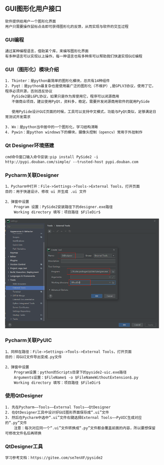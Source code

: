 ## GUI图形化用户接口
    软件提供给用户一个图形化界面
    用户只需要操作鼠标点击即可获得图形化的反馈，从而实现与软件的交互过程
    
### GUI编程
    通过某种编程语言，借助某个库，来编写图形化界面
    有多种语言可以实现以上操作，每一种语言也有多种库可以帮助我们快速实现GUI编程
    
### GUI（图形化）模块介绍
    1. Tkinter：是python最简单的图形化模块，总共有14种组件
    2. Pyqt：是python最复杂也是使用最广泛的图形化（不维护）,是GPLV3协议，使用了它，程序必须开源，否则违反协议
       PySide2是LGPL协议，如果只是作为库使用它，程序可以闭源商用
       不做商业项目，建议使用PyQt，资料多，稳定。需要开发闭源商用软件的就用PySide
       
       使用PySide设计GUI页面的时候，工具可以支持中文模式，功能与PyQt类似，足够满足日常测试开发需求
        
    3. Wx：是python当中居中的一个图形化，学习结构清晰
    4. Pywin：是python windows下的模块，摄像头控制（opencv）常用于外挂制作

### Qt Designer环境搭建
    cmd命令窗口输入命令安装:pip install PySide2 -i http://pypi.douban.com/simple/ --trusted-host pypi.douban.com
    
### Pycharm关联Designer

    1、Pycharm中打开：File->Settings->Tools->External Tools，打开页面
    目的：用于快速设计、修改 ui 并生成 .ui 文件
    
    2、弹窗中设置
        Program 设置：PySide2安装路径下的designer.exe路径
        Working directory 填写：项目路径 $FileDir$
        
![PySide](./img/PySide01.png)

### Pycharm关联PyUIC
    
    1、同样在路径：File->Settings->Tools->External Tools，打开页面
    目的：将GUI文件导出变成.py文件
    
    2、弹窗中设置
        Program设置：python的Scripts目录下的pyside2-uic.exe路径
        Arguments设置：$FileName$ -o $FileNameWithoutExtension$.py
        Working directory 填写：项目路径 $FileDir$
        
        
### 使用QtDesigner
    1. 先在Pycharm——Tools——External Tools——QtDesigner
    2. 在QtDesigner工具中设计好GUI图形界面保存成“.ui”文件
    3. 然后在Pycharm中选中“.ui”文件右键选择External Tools——PyUIC生成对应的“.py”文件
        注意：每次对应同一个“.ui”文件转换成“.py”文件都会覆盖前面的内容，所以要想保留可修改文件名后再转换
    
        
### QtDesigner工具
    学习参考文档：https://gitee.com/se7enXF/pyside2
    
    
    
